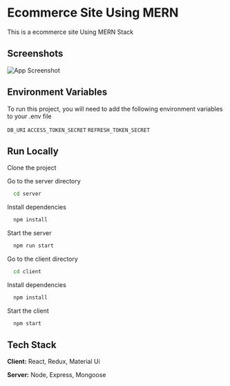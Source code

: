 
# Ecommerce Site Using MERN

This is a ecommerce site Using MERN Stack


## Screenshots

![App Screenshot](https://via.placeholder.com/468x300?text=App+Screenshot+Here)


## Environment Variables

To run this project, you will need to add the following environment variables to your .env file

`DB_URI`
`ACCESS_TOKEN_SECRET`
`REFRESH_TOKEN_SECRET`


## Run Locally

Clone the project


Go to the server directory

```bash
  cd server
```

Install dependencies

```bash
  npm install
```

Start the server

```bash
  npm run start
```


Go to the client directory

```bash
  cd client
```

Install dependencies

```bash
  npm install
```

Start the client

```bash
  npm start
```

## Tech Stack

**Client:** React, Redux, Material Ui

**Server:** Node, Express, Mongoose

